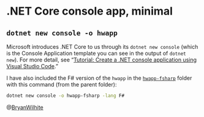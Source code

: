 # .NET Core console app, minimal

## `dotnet new console -o hwapp`

Microsoft introduces .NET Core to us through its `dotnet new console` (which is the Console Application template you can see in the output of `dotnet new`). For more detail, see “[Tutorial: Create a .NET console application using Visual Studio Code](https://docs.microsoft.com/en-us/dotnet/core/tutorials/with-visual-studio-code).”

I have also included the F# version of the `hwapp` in the [`hwapp-fsharp`](./hwapp-fsharp) folder with this command (from the parent folder):

```bash
dotnet new console -o hwapp-fsharp -lang F#
```

@[BryanWilhite](https://twitter.com/BryanWilhite)
